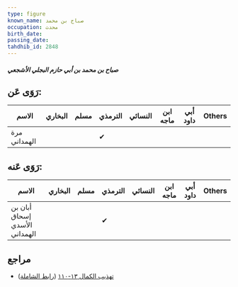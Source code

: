```yaml
---
type: figure
known_name: صباح بن محمد
occupation: محدث
birth_date:
passing_date:
tahdhib_id: 2848
---
```

##### صباح بن محمد بن أبي حازم البجلي الأشجعي

## رَوَى عَن:
| الاسم        | البخاري | مسلم | الترمذي | النسائي | ابن ماجه | أبي داود | Others |
| ------------ | ------- | ---- | ------- | ------- | -------- | -------- | ------ |
| مرة الهمداني |         |      | ✔       |         |          |          |        |
## رَوَى عَنه:
| الاسم                         | البخاري | مسلم | الترمذي | النسائي | ابن ماجه | أبي داود | Others |
| ----------------------------- | ------- | ---- | ------- | ------- | -------- | -------- | ------ |
| أبان بن إسحاق الأسدي الهمداني |         |      | ✔       |         |          |          |        |
## مراجع
- [تهذيب الكمال ١٣-١١٠](obsidian://open?vault=Tahdhib-al-Kamal&file=Figures/٢٨٤٨-صباح%20بن%20محمد%20بن%20أبي%20حازم%20البجلي%20الأشجعي) ([رابط الشاملة](https://shamela.ws/book/3722/6491))